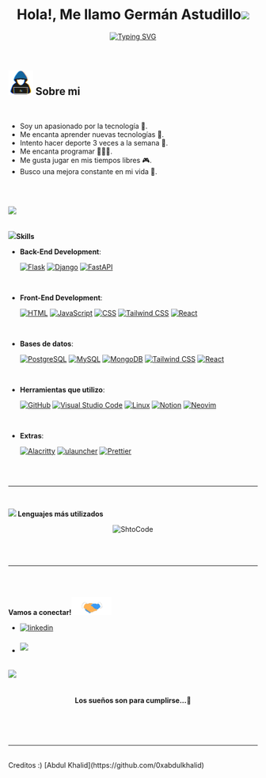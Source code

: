 <h1 align="center"><b>Hola!, Me llamo Germán Astudillo</b><img src="https://media.giphy.com/media/hvRJCLFzcasrR4ia7z/giphy.gif" width="35"></h1>
<!--  -->
<p align="center">
<a href="https://git.io/typing-svg"><img src="https://readme-typing-svg.demolab.com?font=Fira+Code&duration=2000&pause=2000&random=false&width=435&lines=%C2%A1Bienvenid%40+a+mi+perfil+de+Github!;Soy+un+desarrollador+fullstack+%3AD" alt="Typing SVG" /></a>

</p>


<br>



	
## <picture><img src = "https://github.com/0xAbdulKhalid/0xAbdulKhalid/raw/main/assets/mdImages/about_me.gif" width = 50px></picture> **Sobre mi**


<br>

- Soy un apasionado por la tecnología 🤖.
- Me encanta aprender nuevas tecnologías 🧠.
- Intento hacer deporte 3 veces a la semana 💪.
- Me encanta programar 👨🏻‍💻. 
- Me gusta jugar en mis tiempos libres 🎮.
- Busco una mejora constante en mi vida 🚀.

<br><br>

<img src="https://user-images.githubusercontent.com/73097560/115834477-dbab4500-a447-11eb-908a-139a6edaec5c.gif"><br><br>

<img src="https://media2.giphy.com/media/QssGEmpkyEOhBCb7e1/giphy.gif?cid=ecf05e47a0n3gi1bfqntqmob8g9aid1oyj2wr3ds3mg700bl&rid=giphy.gif" width ="25"><b>Skills </b>
<br>

<p align="center">

- **Back-End Development**:
    
  [![Flask](https://img.shields.io/badge/Flask-000000?style=for-the-badge&logo=flask&logoColor=white)](https://palletsprojects.com/p/flask/)
  [![Django](https://img.shields.io/badge/Django-092E20?style=for-the-badge&logo=django&logoColor=white)](https://www.djangoproject.com/)
  [![FastAPI](https://img.shields.io/badge/FastAPI-005571?style=for-the-badge&logo=fastapi)](https://fastapi.tiangolo.com/)

<br>   
    
- **Front-End Development**:

    [![HTML](https://img.shields.io/badge/HTML5-E34F26?style=for-the-badge&logo=html5&logoColor=white)](https://developer.mozilla.org/en-US/docs/Web/HTML)
    [![JavaScript](https://img.shields.io/badge/JavaScript-F7DF1E?style=for-the-badge&logo=javascript&logoColor=black)](https://developer.mozilla.org/en-US/docs/Web/JavaScript)
    [![CSS](https://img.shields.io/badge/CSS3-1572B6?style=for-the-badge&logo=css3&logoColor=white)](https://developer.mozilla.org/en-US/docs/Web/CSS)
    [![Tailwind CSS](https://img.shields.io/badge/tailwindcss-0F172A?&logo=tailwindcss&style=for-the-badge)](https://tailwindcss.com/)
    [![React](https://img.shields.io/badge/-ReactJs-61DAFB?logo=react&logoColor=white&style=for-the-badge)](https://reactjs.org/)

<br>

- **Bases de datos**:

    [![PostgreSQL](https://img.shields.io/badge/PostgreSQL-316192?style=for-the-badge&logo=postgresql&logoColor=white)](https://developer.mozilla.org/en-US/docs/Web/HTML)
    [![MySQL](https://img.shields.io/badge/MySQL-00000F?style=for-the-badge&logo=mysql&logoColor=white)](https://developer.mozilla.org/en-US/docs/Web/JavaScript)
    [![MongoDB](https://img.shields.io/badge/MongoDB-4EA94B?style=for-the-badge&logo=mongodb&logoColor=white)](https://developer.mozilla.org/en-US/docs/Web/CSS)
    [![Tailwind CSS](https://img.shields.io/badge/tailwindcss-0F172A?&logo=tailwindcss&style=for-the-badge)](https://tailwindcss.com/)
    [![React](https://img.shields.io/badge/-ReactJs-61DAFB?logo=react&logoColor=white&style=for-the-badge)](https://reactjs.org/)

<br>

- **Herramientas que utilizo**:

    [![GitHub](https://img.shields.io/badge/github-%23121011.svg?style=for-the-badge&logo=github&logoColor=white)](https://github.com/)
    [![Visual Studio Code](https://img.shields.io/badge/Visual%20Studio%20Code-0078d7.svg?style=for-the-badge&logo=visual-studio-code&logoColor=white)](https://code.visualstudio.com/)
    [![Linux](https://img.shields.io/badge/Linux-FCC624?style=for-the-badge&logo=linux&logoColor=black)](https://endeavouros.com/)
    [![Notion](https://img.shields.io/badge/Notion-000000?style=for-the-badge&logo=notion&logoColor=white)](https://www.notion.so/)
    [![Neovim](https://img.shields.io/badge/NeoVim-%2357A143.svg?&style=for-the-badge&logo=neovim&logoColor=white)](https://neovim.io/)

<br>

- **Extras**:

    [![Alacritty](https://img.shields.io/badge/alacritty-F46D01?style=for-the-badge&logo=alacritty&logoColor=white)](https://github.com/alacritty/alacritty)
    [![ulauncher](https://img.shields.io/badge/Ulauncher-5.12.0-blue?style=for-the-badge)](https://ulauncher.io/)
    [![Prettier](https://img.shields.io/badge/prettier-1A2C34?style=for-the-badge&logo=prettier&logoColor=F7BA3E)](https://prettier.io/)

</p>

<br>
<br>

-----

<br>


<img src="https://media.giphy.com/media/iY8CRBdQXODJSCERIr/giphy.gif" width="35"><b> Lenguajes más utilizados </b>
<br>

<div align="center">

  <img src="https://github-readme-stats.vercel.app/api/top-langs?username=ShtoCode&show_icons=true&locale=en&layout=compact&line_height=20&title_color=7A7ADB&icon_color=2234AE&text_color=D3D3D3&bg_color=0,000000,130F40" width="375"  alt="ShtoCode"/>
</div>

<br>
<br>
<br>

-----

<br>
<br>

<b> Vamos a conectar!</b><img src="https://github.com/0xAbdulKhalid/0xAbdulKhalid/raw/main/assets/mdImages/handshake.gif" width ="80">
<br>
<div align='left'>

<ul>

<li>
<a href="https://www.linkedin.com/in/germ%C3%A1n-astudillo-9803b01ba/" target="_blank">
<img src="https://img.shields.io/badge/linkedin:  Germán Astudillo-%2300acee.svg?color=405DE6&style=for-the-badge&logo=linkedin&logoColor=white" alt=linkedin style="margin-bottom: 5px;"/>
</a>
</li>

<br>


<li>
<a href="mailto:g.astudilloc1@gmail.com" target="_blank">
<img src="https://img.shields.io/badge/gmail:  Germán Astudillo-%23EA4335.svg?style=for-the-badge&logo=gmail&logoColor=white" t=mail style="margin-bottom: 5px;" />
</a>
</li>
	
</ul>
</div>

<br>
<img src="https://user-images.githubusercontent.com/73097560/115834477-dbab4500-a447-11eb-908a-139a6edaec5c.gif">
<br>
<br>
<br>

<div align='center'>
<b>Los sueños son para cumplirse...🚀</b>

</div>
<br>
<br>
<br>
<br>

---

<br>
Creditos :) [Abdul Khalid](https://github.com/0xabdulkhalid)

